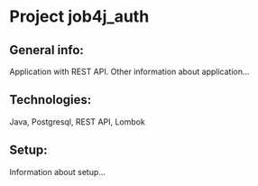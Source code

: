 # Project job4j_auth

## General info:

Application with REST API. Other information about application...

## Technologies:

Java, Postgresql, REST API, Lombok

## Setup:

Information about setup...
